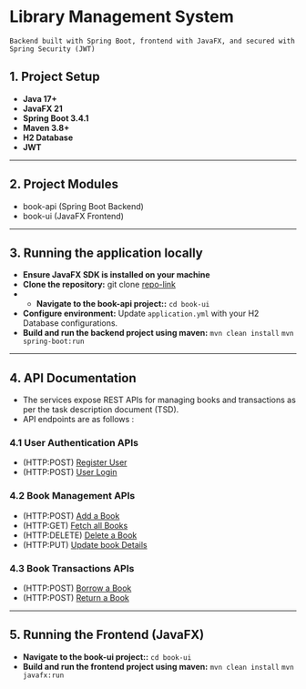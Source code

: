 # Library Management System

`Backend built with Spring Boot, frontend with JavaFX, and secured with Spring Security (JWT)`

## 1. Project Setup ##

- **Java 17+**
- **JavaFX 21**
- **Spring Boot 3.4.1**
- **Maven 3.8+**
- **H2 Database**
- **JWT**

---

## 2. Project Modules ##

- book-api (Spring Boot Backend)
- book-ui  (JavaFX Frontend)

---

## 3. Running the application locally ##

- **Ensure JavaFX SDK is installed on your machine**
- **Clone the repository:** git clone [repo-link](https://github.com/musty-codified/library-management.git)
- - **Navigate to the book-api project::**
    `cd book-ui`
- **Configure environment:** Update `application.yml` with your H2 Database configurations.
- **Build and run the backend project using maven:**
  `mvn clean install`
  `mvn spring-boot:run`

---

## 4. API Documentation ##

- The services expose REST APIs for managing books and transactions as per the task description document (TSD).
- API endpoints are as follows :

### 4.1 User Authentication APIs ###

- (HTTP:POST) [Register  User](http://localhost:8000/library-app-ws/api/v1/users)
- (HTTP:POST) [User Login](http://localhost:8000/library-app-ws/api/v1/auth/login)

### 4.2 Book Management APIs ###

- (HTTP:POST) [Add a Book](http://localhost:8000/library-app-ws/api/v1/books)
- (HTTP:GET)  [Fetch all Books](http://localhost:8000/library-app-ws/api/v1/books)
- (HTTP:DELETE) [Delete a Book](http://localhost:8000/library-app-ws/api/v1/books/{id})
- (HTTP:PUT) [Update book Details](http://localhost:8000/library-app-ws/api/v1/books/{id})

### 4.3 Book Transactions APIs ###

- (HTTP:POST) [Borrow a Book](http://localhost:8000/library-app-ws/api/v1/books/{id}/{email})
- (HTTP:POST) [Return a Book](http://localhost:8000/library-app-ws/api/v1/books/{id})

---

## 5. Running the Frontend (JavaFX) ##

- **Navigate to the book-ui project::**
  `cd book-ui`
- **Build and run the frontend project using maven:**
  `mvn clean install`
  `mvn javafx:run`













